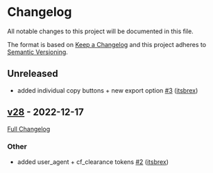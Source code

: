 # Changelog

All notable changes to this project will be documented in this file.

The format is based on [Keep a Changelog](http://keepachangelog.com/en/1.0.0/) and this project adheres to [Semantic Versioning](http://semver.org).

## Unreleased

- added individual copy buttons + new export option [#3](https://github.com/itsbrex/ChatGPT-Cookies/pull/3) ([itsbrex](https://github.com/itsbrex))

## [v28](https://github.com/itsbrex/ChatGPT-Cookies/tree/v28) - 2022-12-17

[Full Changelog](https://github.com/itsbrex/ChatGPT-Cookies/compare/b086a6f12a9f7de76f789e19091523f56763b35f...v28)

### Other

- added user_agent + cf_clearance tokens [#2](https://github.com/itsbrex/ChatGPT-Cookies/pull/2) ([itsbrex](https://github.com/itsbrex))
